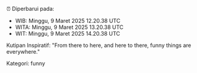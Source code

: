 ⏰ Diperbarui pada:
- WIB: Minggu, 9 Maret 2025 12.20.38 UTC
- WITA: Minggu, 9 Maret 2025 13.20.38 UTC
- WIT: Minggu, 9 Maret 2025 14.20.38 UTC

Kutipan Inspiratif:
"From there to here, and here to there, funny things are everywhere."


Kategori: funny

